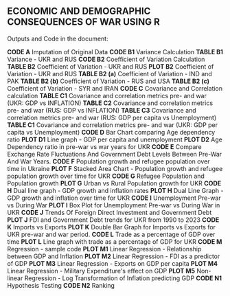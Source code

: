 ## ECONOMIC AND DEMOGRAPHIC CONSEQUENCES OF WAR USING R

Outputs and Code in the document:

**CODE A** Imputation of Original Data
**CODE B1** Variance Calculation
**TABLE B1** Variance - UKR and RUS
**CODE B2** Coefficient of Variation Calculation
**TABLE B2** Coefficient of Variation - UKR and RUS
**PLOT B2** Coefficient of Variation - UKR and RUS
**TABLE B2 (a)** Coefficient of Variation - IND and PAK
**TABLE B2 (b)** Coefficient of Variation - RUS and USA
**TABLE B2 (c)** Coefficient of Variation - SYR and IRAN
**CODE C** Covariance and Correlation calculation
**TABLE C1** Covariance and correlation metrics pre- and war (UKR: GDP vs INFLATION)
**TABLE C2** Covariance and correlation metrics pre- and war (RUS: GDP vs INFLATION)
**TABLE C3** Covariance and correlation metrics pre- and war (RUS: GDP per capita vs Unemployment)
**TABLE C1** Covariance and correlation metrics pre- and war (UKR: GDP per capita vs Unemployment)
**CODE D** Bar Chart comparing Age dependency ratio
**PLOT D1** Line graph - GDP per capita and unemployment
**PLOT D2** Age Dependency ratio in pre-war vs war years for UKR
**CODE E** Compare Exchange Rate Fluctuations And Government Debt Levels Between Pre-War And War Years.
**CODE F** Population growth and refugee population over time in Ukraine
**PLOT F** Stacked Area Chart - Population growth and refugee population growth over time for UKR
**CODE G** Refugee Population and Population growth
**PLOT G** Urban vs Rural Population growth for UKR
**CODE H** Dual line graph - GDP growth and inflation rates
**PLOT H** Dual Line Graph - GDP growth and inflation over time for UKR
**CODE I** Unemployment Pre-war vs During War
**PLOT I** Box Plot for Unemployment Pre-war vs During War in UKR
**CODE J** Trends Of Foreign Direct Investment and Government Debt
**PLOT J** FDI and Government Debt trends for UKR from 1990 to 2023
**CODE K** Imports vs Exports
**PLOT K** Double Bar Graph for Imports vs Exports for UKR pre-war and war period.
**CODE L** Trade as a percentage of GDP over time
**PLOT L** Line graph with trade as a percentage of GDP for UKR
**CODE M** Regression - sample code
**PLOT M1** Linear Regression - Relationship between GDP and Inflation
**PLOT M2** Linear Regression - FDI as a predictor of GDP
**PLOT M3** Linear Regression - Exports on GDP per capita
**PLOT M4** Linear Regression - Military Expenditure's effect on GDP
**PLOT M5** Non-linear Regression - Log Transformation of Inflation predicting GDP
**CODE N1** Hypothesis Testing
**CODE N2** Ranking